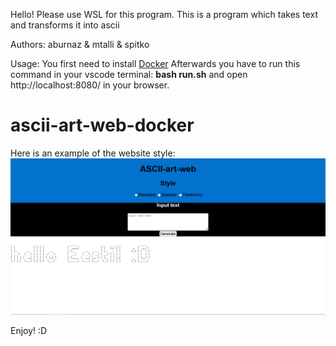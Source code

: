 Hello! Please use WSL for this program.
This is a program which takes text and transforms it into ascii

Authors: aburnaz & mtalli & spitko

Usage: You first need to install [Docker](https://docs.docker.com/get-docker/)
Afterwards you have to run this command in your vscode terminal: **bash run.sh** and open http://localhost:8080/ in your browser.

# ascii-art-web-docker

Here is an example of the website style:
<img src="tere.png">

Enjoy! :D
